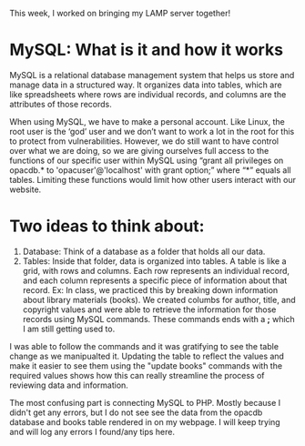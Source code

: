 This week, I worked on bringing my LAMP server together! 

# MySQL: What is it and how it works
MySQL is a relational database management system that helps us store and manage data in a structured way. It organizes data into tables, which are like spreadsheets where rows are individual records, and columns are the attributes of those records.

When using MySQL, we have to make a personal account. Like Linux, the root user is the ‘god’ user and we don’t want to work a lot in the root for this to protect from vulnerabilities. However, we do still want to have control over what we are doing, so we are giving ourselves full access to the functions of our specific user within MySQL using “grant all privileges on opacdb.* to 'opacuser'@'localhost' with grant option;” where “*” equals all tables. Limiting these functions would limit how other users interact with our website. 

# Two ideas to think about:
1. Database: Think of a database as a folder that holds all our data.
2. Tables: Inside that folder, data is organized into tables. A table is like a grid, with rows and columns. Each row represents an individual record, and each column represents a specific piece of information about that record.
Ex: In class, we practiced this by breaking down information about library materials (books). We created columbs for author, title, and copyright values and were able to retrieve the information for those records using MySQL commands. These commands ends with a <b>;</b> which I am still getting used to.

I was able to follow the commands and it was gratifying to see the table change as we manipualted it. Updating the table to reflect the values and make it easier to see them using the "update books" commands with the required values shows how this can really streamline the process of reviewing data and information. 

The most confusing part is connecting MySQL to PHP. Mostly because I didn't get any errors, but I do not see see the data from the opacdb database and books table rendered in on my webpage. I will keep trying and will log any errors I found/any tips here. 
